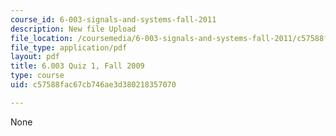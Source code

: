 ```yaml
---
course_id: 6-003-signals-and-systems-fall-2011
description: New file Upload
file_location: /coursemedia/6-003-signals-and-systems-fall-2011/c57588fac67cb746ae3d380218357070_MIT6_003F11_F09q1.pdf
file_type: application/pdf
layout: pdf
title: 6.003 Quiz 1, Fall 2009
type: course
uid: c57588fac67cb746ae3d380218357070

---
```

None